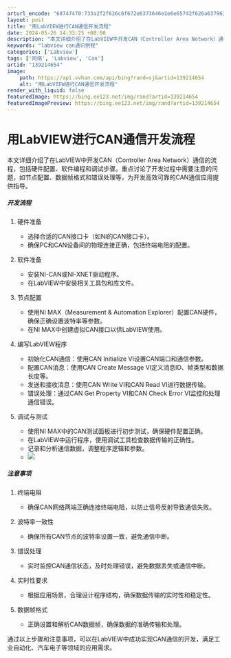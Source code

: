 ```yaml
---
arturl_encode: "68747470:733a2f2f626c6f672e6373646e2e6e65742f626a6379636b2f:61727469636c652f64657461696c732f313339323134363534"
layout: post
title: "用LabVIEW进行CAN通信开发流程"
date: 2024-05-26 14:33:25 +08:00
description: "本文详细介绍了在LabVIEW中开发CAN（Controller Area Network）通信的流"
keywords: "labview can通讯例程"
categories: ['Labview']
tags: ['网络', 'Labview', 'Can']
artid: "139214654"
image:
    path: https://api.vvhan.com/api/bing?rand=sj&artid=139214654
    alt: "用LabVIEW进行CAN通信开发流程"
render_with_liquid: false
featuredImage: https://bing.ee123.net/img/rand?artid=139214654
featuredImagePreview: https://bing.ee123.net/img/rand?artid=139214654
---
```


# 用LabVIEW进行CAN通信开发流程

本文详细介绍了在LabVIEW中开发CAN（Controller Area Network）通信的流程，包括硬件配置、软件编程和调试步骤。重点讨论了开发过程中需要注意的问题，如节点配置、数据帧格式和错误处理等，为开发高效可靠的CAN通信应用提供指导。

##### 开发流程

1. 硬件准备

   * 选择合适的CAN接口卡（如NI的CAN接口卡）。
   * 确保PC和CAN设备间的物理连接正确，包括终端电阻的配置。
2. 软件准备

   * 安装NI-CAN或NI-XNET驱动程序。
   * 在LabVIEW中安装相关工具包和库文件。
3. 节点配置

   * 使用NI MAX（Measurement & Automation Explorer）配置CAN硬件，确保正确设置波特率等参数。
   * 在NI MAX中创建虚拟CAN接口以供LabVIEW使用。
4. 编写LabVIEW程序

   * 初始化CAN通信：使用CAN Initialize VI设置CAN端口和通信参数。
   * 配置CAN消息：使用CAN Create Message VI定义消息ID、帧类型和数据长度等。
   * 发送和接收消息：使用CAN Write VI和CAN Read VI进行数据传输。
   * 错误处理：通过CAN Get Property VI和CAN Check Error VI监控和处理通信错误。
5. 调试与测试

   * 使用NI MAX中的CAN测试面板进行初步测试，确保硬件配置正确。
   * 在LabVIEW中运行程序，使用调试工具检查数据传输的正确性。
   * 记录和分析通信数据，调整程序逻辑和参数。
   * ![](https://i-blog.csdnimg.cn/blog_migrate/76dede6930a82b1b29147ebbc868eba2.png)

##### 注意事项

1. 终端电阻

   * 确保CAN网络两端正确连接终端电阻，以防止信号反射导致通信失败。
2. 波特率一致性

   * 确保所有CAN节点的波特率设置一致，避免通信中断。
3. 错误处理

   * 实时监控CAN通信状态，及时处理错误，避免数据丢失或通信中断。
4. 实时性要求

   * 根据应用场景，合理设计程序结构，确保数据传输的实时性和稳定性。
5. 数据帧格式

   * 正确设置和解析CAN数据帧，确保数据的准确传输和处理。

通过以上步骤和注意事项，可以在LabVIEW中成功实现CAN通信的开发，满足工业自动化、汽车电子等领域的应用需求。